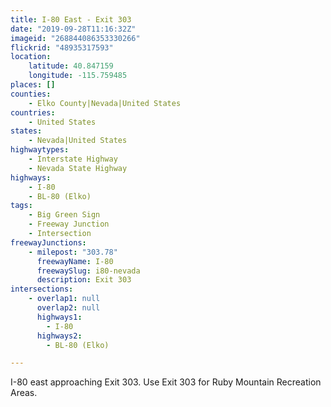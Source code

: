 ```yaml
---
title: I-80 East - Exit 303
date: "2019-09-28T11:16:32Z"
imageid: "268844086353330266"
flickrid: "48935317593"
location:
    latitude: 40.847159
    longitude: -115.759485
places: []
counties:
    - Elko County|Nevada|United States
countries:
    - United States
states:
    - Nevada|United States
highwaytypes:
    - Interstate Highway
    - Nevada State Highway
highways:
    - I-80
    - BL-80 (Elko)
tags:
    - Big Green Sign
    - Freeway Junction
    - Intersection
freewayJunctions:
    - milepost: "303.78"
      freewayName: I-80
      freewaySlug: i80-nevada
      description: Exit 303
intersections:
    - overlap1: null
      overlap2: null
      highways1:
        - I-80
      highways2:
        - BL-80 (Elko)

---
```

I-80 east approaching Exit 303.  Use Exit 303 for Ruby Mountain Recreation Areas.